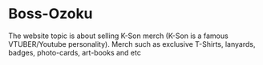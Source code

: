 # Boss-Ozoku
The website topic is about selling K-Son merch (K-Son is a famous VTUBER/Youtube personality). Merch such as exclusive T-Shirts, lanyards, badges, photo-cards, art-books and etc
